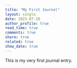 ```yaml
---
title: "My First Journal"
layout: single
date: 2025-07-28
author_profile: true
read_time: true
comments: true
share: true
related: true
show_date: true
---
```

This is my very first journal entry.

